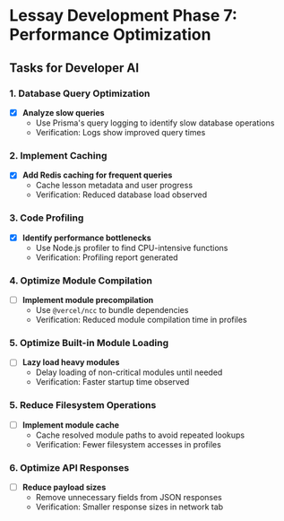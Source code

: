 # Lessay Development Phase 7: Performance Optimization

## Tasks for Developer AI

### 1. Database Query Optimization
- [x] **Analyze slow queries**
  - Use Prisma's query logging to identify slow database operations
  - Verification: Logs show improved query times

### 2. Implement Caching
- [x] **Add Redis caching for frequent queries**
  - Cache lesson metadata and user progress
  - Verification: Reduced database load observed

### 3. Code Profiling
- [x] **Identify performance bottlenecks**
  - Use Node.js profiler to find CPU-intensive functions
  - Verification: Profiling report generated

### 4. Optimize Module Compilation
- [ ] **Implement module precompilation**
  - Use `@vercel/ncc` to bundle dependencies
  - Verification: Reduced module compilation time in profiles

### 5. Optimize Built-in Module Loading
- [ ] **Lazy load heavy modules**
  - Delay loading of non-critical modules until needed
  - Verification: Faster startup time observed

### 5. Reduce Filesystem Operations
- [ ] **Implement module cache**
  - Cache resolved module paths to avoid repeated lookups
  - Verification: Fewer filesystem accesses in profiles

### 6. Optimize API Responses
- [ ] **Reduce payload sizes**
  - Remove unnecessary fields from JSON responses
  - Verification: Smaller response sizes in network tab